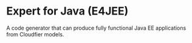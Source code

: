 Expert for Java (E4JEE)
==============

A code generator that can produce fully functional Java EE applications from Cloudfier models. 
